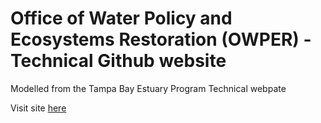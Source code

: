 # Office of Water Policy and Ecosystems Restoration (OWPER) - Technical Github website

Modelled from the Tampa Bay Estuary Program Technical webpate

Visit site [here](owper-tech.github.io)